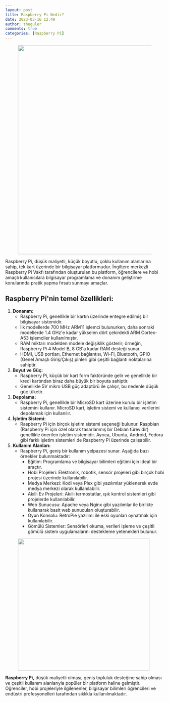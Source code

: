 ```yaml
---
layout: post
title: Raspberry Pi Nedir?
date: 2023-03-16 12:49
author: theguler
comments: true
categories: [Raspberry Pi]
---
```

<!-- wp:image {"id":10309,"width":"661px","height":"auto","sizeSlug":"large","linkDestination":"none"} -->
<figure class="wp-block-image size-large is-resized"><img src="https://farukguler.com/assets/post_images/pngegg.png?w=1000" alt="" class="wp-image-10309" style="width:661px;height:auto" /></figure>
<!-- /wp:image -->

<!-- wp:paragraph -->
<p>Raspberry Pi, düşük maliyetli, küçük boyutlu, çoklu kullanım alanlarına sahip, tek kart üzerinde bir bilgisayar platformudur. İngiltere merkezli Raspberry Pi Vakfı tarafından oluşturulan bu platform, öğrencilere ve hobi amaçlı kullanıcılara bilgisayar programlama ve donanım geliştirme konularında pratik yapma fırsatı sunmayı amaçlar.</p>
<!-- /wp:paragraph -->

<!-- wp:heading -->
<h2 class="wp-block-heading"><strong>Raspberry Pi'nin temel özellikleri:</strong></h2>
<!-- /wp:heading -->

<!-- wp:list {"ordered":true} -->
<ol><!-- wp:list-item -->
<li><strong>Donanım:</strong><!-- wp:list -->
<ul><!-- wp:list-item -->
<li>Raspberry Pi, genellikle bir kartın üzerinde entegre edilmiş bir bilgisayar sistemidir.</li>
<!-- /wp:list-item -->

<!-- wp:list-item -->
<li>İlk modellerde 700 MHz ARM11 işlemci bulunurken, daha sonraki modellerde 1.4 GHz'e kadar yükselen dört çekirdekli ARM Cortex-A53 işlemciler kullanılmıştır.</li>
<!-- /wp:list-item -->

<!-- wp:list-item -->
<li>RAM miktarı modelden modele değişiklik gösterir; örneğin, Raspberry Pi 4 Model B, 8 GB'a kadar RAM desteği sunar.</li>
<!-- /wp:list-item -->

<!-- wp:list-item -->
<li>HDMI, USB portları, Ethernet bağlantısı, Wi-Fi, Bluetooth, GPIO (Genel Amaçlı Giriş/Çıkış) pinleri gibi çeşitli bağlantı noktalarına sahiptir.</li>
<!-- /wp:list-item --></ul>
<!-- /wp:list --></li>
<!-- /wp:list-item -->

<!-- wp:list-item -->
<li><strong>Boyut ve Güç:</strong><!-- wp:list -->
<ul><!-- wp:list-item -->
<li>Raspberry Pi, küçük bir kart form faktöründe gelir ve genellikle bir kredi kartından biraz daha büyük bir boyuta sahiptir.</li>
<!-- /wp:list-item -->

<!-- wp:list-item -->
<li>Genellikle 5V mikro USB güç adaptörü ile çalışır, bu nedenle düşük güç tüketir.</li>
<!-- /wp:list-item --></ul>
<!-- /wp:list --></li>
<!-- /wp:list-item -->

<!-- wp:list-item -->
<li><strong>Depolama:</strong><!-- wp:list -->
<ul><!-- wp:list-item -->
<li>Raspberry Pi, genellikle bir MicroSD kart üzerine kurulu bir işletim sistemini kullanır. MicroSD kart, işletim sistemi ve kullanıcı verilerini depolamak için kullanılır.</li>
<!-- /wp:list-item --></ul>
<!-- /wp:list --></li>
<!-- /wp:list-item -->

<!-- wp:list-item -->
<li><strong>İşletim Sistemi:</strong><!-- wp:list -->
<ul><!-- wp:list-item -->
<li>Raspberry Pi için birçok işletim sistemi seçeneği bulunur. Raspbian (Raspberry Pi için özel olarak tasarlanmış bir Debian türevidir) genellikle önerilen işletim sistemidir. Ayrıca, Ubuntu, Android, Fedora gibi farklı işletim sistemleri de Raspberry Pi üzerinde çalışabilir.</li>
<!-- /wp:list-item --></ul>
<!-- /wp:list --></li>
<!-- /wp:list-item -->

<!-- wp:list-item -->
<li><strong>Kullanım Alanları:</strong><!-- wp:list -->
<ul><!-- wp:list-item -->
<li>Raspberry Pi, geniş bir kullanım yelpazesi sunar. Aşağıda bazı örnekler bulunmaktadır:<!-- wp:list -->
<ul><!-- wp:list-item -->
<li>Eğitim: Programlama ve bilgisayar bilimleri eğitimi için ideal bir araçtır.</li>
<!-- /wp:list-item -->

<!-- wp:list-item -->
<li>Hobi Projeleri: Elektronik, robotik, sensör projeleri gibi birçok hobi projesi üzerinde kullanılabilir.</li>
<!-- /wp:list-item -->

<!-- wp:list-item -->
<li>Medya Merkezi: Kodi veya Plex gibi yazılımlar yüklenerek evde medya merkezi olarak kullanılabilir.</li>
<!-- /wp:list-item -->

<!-- wp:list-item -->
<li>Akıllı Ev Projeleri: Akıllı termostatlar, ışık kontrol sistemleri gibi projelerde kullanılabilir.</li>
<!-- /wp:list-item -->

<!-- wp:list-item -->
<li>Web Sunucusu: Apache veya Nginx gibi yazılımlar ile birlikte kullanarak basit web sunucuları oluşturabilir.</li>
<!-- /wp:list-item -->

<!-- wp:list-item -->
<li>Oyun Konsolu: RetroPie yazılımı ile eski oyunları oynatmak için kullanılabilir.</li>
<!-- /wp:list-item -->

<!-- wp:list-item -->
<li>Gömülü Sistemler: Sensörleri okuma, verileri işleme ve çeşitli gömülü sistem uygulamalarını destekleme yetenekleri bulunur.</li>
<!-- /wp:list-item --></ul>
<!-- /wp:list --></li>
<!-- /wp:list-item --></ul>
<!-- /wp:list --></li>
<!-- /wp:list-item --></ol>
<!-- /wp:list -->

<!-- wp:image {"id":10315,"width":"417px","height":"auto","sizeSlug":"large","linkDestination":"none"} -->
<figure class="wp-block-image size-large is-resized"><img src="https://farukguler.com/assets/post_images/kisspng-raspberry-pi-3-64-bit-computing-elektor-power-over-pi-ntilde-a-colada-5b40b48b81ef19.3113875815309671795322.png?w=1024" alt="" class="wp-image-10315" style="width:417px;height:auto" /></figure>
<!-- /wp:image -->

<!-- wp:paragraph -->
<p><strong>Raspberry Pi,</strong> düşük maliyetli olması, geniş topluluk desteğine sahip olması ve çeşitli kullanım alanlarıyla popüler bir platform haline gelmiştir. Öğrenciler, hobi projeleriyle ilgilenenler, bilgisayar bilimleri öğrencileri ve endüstri profesyonelleri tarafından sıklıkla kullanılmaktadır.</p>
<!-- /wp:paragraph -->
